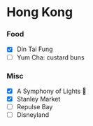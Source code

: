 Hong Kong
=========

### Food
- [x] Din Tai Fung
- [ ] Yum Cha: custard buns

### Misc
- [x] A Symphony of Lights :poop:
- [x] Stanley Market
- [ ] Repulse Bay
- [ ] Disneyland